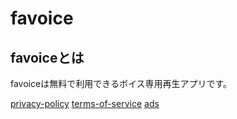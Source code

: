 # favoice

<body>
    <div class="section">
        <h2>favoiceとは</h2>
        <p>favoiceは無料で利用できるボイス専用再生アプリです。</p>
    </div>
</body>

<a href="policy">privacy-policy</a>
<a href="terms-of-service.html">terms-of-service</a>
<a href="app-ads.txt">ads</a>
